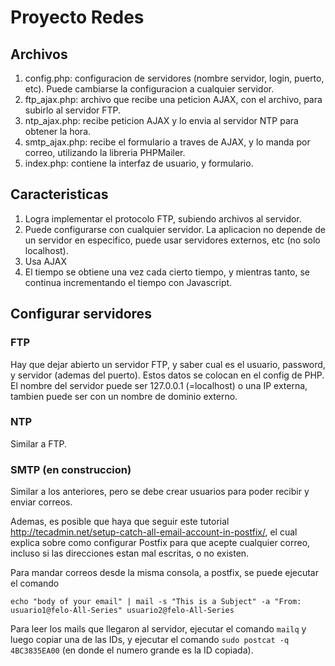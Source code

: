 # Proyecto Redes

## Archivos

1. config.php: configuracion de servidores (nombre servidor, login, puerto, etc). Puede cambiarse la configuracion a cualquier servidor.
2. ftp_ajax.php: archivo que recibe una peticion AJAX, con el archivo, para subirlo al servidor FTP.
3. ntp_ajax.php: recibe peticion AJAX y lo envia al servidor NTP para obtener la hora.
4. smtp_ajax.php: recibe el formulario a traves de AJAX, y lo manda por correo, utilizando la libreria PHPMailer.
5. index.php: contiene la interfaz de usuario, y formulario.

## Caracteristicas

1. Logra implementar el protocolo FTP, subiendo archivos al servidor.
2. Puede configurarse con cualquier servidor. La aplicacion no depende de un servidor en especifico, puede usar servidores externos, etc (no solo localhost).
3. Usa AJAX
4. El tiempo se obtiene una vez cada cierto tiempo, y mientras tanto, se continua incrementando el tiempo con Javascript.

## Configurar servidores

### FTP

Hay que dejar abierto un servidor FTP, y saber cual es el usuario, password, y servidor (ademas del puerto). Estos datos se colocan en el config de PHP. El nombre del servidor puede ser 127.0.0.1 (=localhost) o una IP externa, tambien puede ser con un nombre de dominio externo.

### NTP

Similar a FTP.

### SMTP (en construccion)

Similar a los anteriores, pero se debe crear usuarios para poder recibir y enviar correos.

Ademas, es posible que haya que seguir este tutorial http://tecadmin.net/setup-catch-all-email-account-in-postfix/, el cual explica sobre como configurar Postfix para que acepte cualquier correo, incluso si las direcciones estan mal escritas, o no existen.

Para mandar correos desde la misma consola, a postfix, se puede ejecutar el comando

```
echo "body of your email" | mail -s "This is a Subject" -a "From: usuario1@felo-All-Series" usuario2@felo-All-Series
```

Para leer los mails que llegaron al servidor, ejecutar el comando ```mailq``` y luego copiar una de las IDs, y ejecutar el comando ```sudo postcat -q 4BC3835EA00``` (en donde el numero grande es la ID copiada).